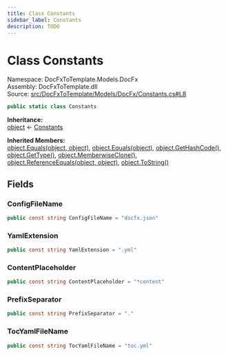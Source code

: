 ```yaml
---
title: Class Constants
sidebar_label: Constants
description: TODO
---
```


# Class Constants
Namespace: DocFxToTemplate.Models.DocFx   
Assembly: DocFxToTemplate.dll  
Source: [src/DocFxToTemplate/Models/DocFx/Constants.cs#L8](https://github.com/k-wojcik/DocFxToTemplate/blob/master/src/DocFxToTemplate/Models/DocFx/Constants.cs#L8)    
   

```csharp title="src/DocFxToTemplate/Models/DocFx/Constants.cs#L8" 
public static class Constants
```

**Inheritance:**   
[object](https://learn.microsoft.com/dotnet/api/system.object) &lt;- 
[Constants](../DocFxToTemplate.Models.DocFx/Constants)   

**Inherited Members:**   
[object.Equals(object, object)](https://learn.microsoft.com/dotnet/api/system.object.equals#system-object-equals(system-object-system-object)), [object.Equals(object)](https://learn.microsoft.com/dotnet/api/system.object.equals#system-object-equals(system-object)), [object.GetHashCode()](https://learn.microsoft.com/dotnet/api/system.object.gethashcode), [object.GetType()](https://learn.microsoft.com/dotnet/api/system.object.gettype), [object.MemberwiseClone()](https://learn.microsoft.com/dotnet/api/system.object.memberwiseclone), [object.ReferenceEquals(object, object)](https://learn.microsoft.com/dotnet/api/system.object.referenceequals), [object.ToString()](https://learn.microsoft.com/dotnet/api/system.object.tostring)   

   

   

## Fields
### ConfigFileName
   
```csharp title="src/DocFxToTemplate/Models/DocFx/Constants.cs#L10"
public const string ConfigFileName = "docfx.json"
```
### YamlExtension
   
```csharp title="src/DocFxToTemplate/Models/DocFx/Constants.cs#L11"
public const string YamlExtension = ".yml"
```
### ContentPlaceholder
   
```csharp title="src/DocFxToTemplate/Models/DocFx/Constants.cs#L12"
public const string ContentPlaceholder = "*content"
```
### PrefixSeparator
   
```csharp title="src/DocFxToTemplate/Models/DocFx/Constants.cs#L13"
public const string PrefixSeparator = "."
```
### TocYamlFileName
   
```csharp title="src/DocFxToTemplate/Models/DocFx/Constants.cs#L14"
public const string TocYamlFileName = "toc.yml"
```
   

   

   

   

   